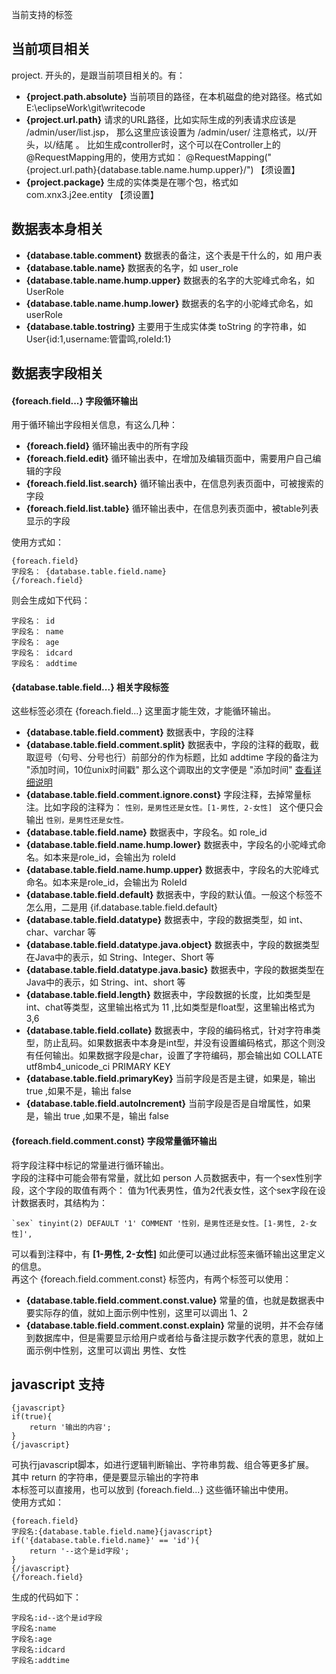 当前支持的标签

## 当前项目相关
project. 开头的，是跟当前项目相关的。有：  
* **{project.path.absolute}** 当前项目的路径，在本机磁盘的绝对路径。格式如 E:\eclipseWork\git\writecode
* **{project.url.path}** 请求的URL路径，比如实际生成的列表请求应该是 /admin/user/list.jsp， 那么这里应该设置为 /admin/user/ 注意格式，以/开头，以/结尾 。 比如生成controller时，这个可以在Controller上的@RequestMapping用的，使用方式如： @RequestMapping("{project.url.path}{database.table.name.hump.upper}/")  【须设置】  
* **{project.package}** 生成的实体类是在哪个包，格式如 com.xnx3.j2ee.entity  【须设置】  

## 数据表本身相关
* **{database.table.comment}** 数据表的备注，这个表是干什么的，如 用户表  
* **{database.table.name}** 数据表的名字，如 user_role
* **{database.table.name.hump.upper}** 数据表的名字的大驼峰式命名，如 UserRole 
* **{database.table.name.hump.lower}** 数据表的名字的小驼峰式命名，如 userRole
* **{database.table.tostring}** 主要用于生成实体类 toString 的字符串，如 User{id:1,username:管雷鸣,roleId:1}

## 数据表字段相关

#### {foreach.field...} 字段循环输出
用于循环输出字段相关信息，有这么几种：  
* **{foreach.field}** 循环输出表中的所有字段
* **{foreach.field.edit}** 循环输出表中，在增加及编辑页面中，需要用户自己编辑的字段
* **{foreach.field.list.search}** 循环输出表中，在信息列表页面中，可被搜索的字段
* **{foreach.field.list.table}** 循环输出表中，在信息列表页面中，被table列表显示的字段
  
使用方式如：  

````
{foreach.field}
字段名： {database.table.field.name}
{/foreach.field}
````

则会生成如下代码： 

````
字段名： id
字段名： name
字段名： age
字段名： idcard
字段名： addtime
````

#### {database.table.field...} 相关字段标签
这些标签必须在 {foreach.field...} 这里面才能生效，才能循环输出。  

* **{database.table.field.comment}** 数据表中，字段的注释
* **{database.table.field.comment.split}** 数据表中，字段的注释的截取，截取逗号（句号、分号也行）前部分的作为标题，比如 addtime 字段的备注为 "添加时间，10位unix时间戳"  那么这个调取出的文字便是 "添加时间" [查看详细说明](tag_database.table.field.comment.split.md)  
* **{database.table.field.comment.ignore.const}** 字段注释，去掉常量标注。比如字段的注释为： ````性别，是男性还是女性。[1-男性, 2-女性] ```` 这个便只会输出 ````性别，是男性还是女性。````
* **{database.table.field.name}** 数据表中，字段名。如 role_id
* **{database.table.field.name.hump.lower}** 数据表中，字段名的小驼峰式命名。如本来是role_id，会输出为 roleId
* **{database.table.field.name.hump.upper}** 数据表中，字段名的大驼峰式命名。如本来是role_id，会输出为 RoleId
* **{database.table.field.default}** 数据表中，字段的默认值。一般这个标签不怎么用，二是用 {if.database.table.field.default}
* **{database.table.field.datatype}** 数据表中，字段的数据类型，如 int、char、varchar 等
* **{database.table.field.datatype.java.object}** 数据表中，字段的数据类型在Java中的表示，如 String、Integer、Short 等
* **{database.table.field.datatype.java.basic}** 数据表中，字段的数据类型在Java中的表示，如 String、int、short 等
* **{database.table.field.length}** 数据表中，字段数据的长度，比如类型是int、chat等类型，这里输出格式为 11 ,比如类型是float型，这里输出格式为 3,6
* **{database.table.field.collate}** 数据表中，字段的编码格式，针对字符串类型，防止乱码。如果数据表中本身是int型，并没有设置编码格式，那这个则没有任何输出。如果数据字段是char，设置了字符编码，那会输出如 COLLATE utf8mb4_unicode_ci
PRIMARY KEY
* **{database.table.field.primaryKey}** 当前字段是否是主键，如果是，输出 true ,如果不是，输出 false
* **{database.table.field.autoIncrement}** 当前字段是否是自增属性，如果是，输出 true ,如果不是，输出 false

#### {foreach.field.comment.const} 字段常量循环输出
将字段注释中标记的常量进行循环输出。  
字段的注释中可能会带有常量，就比如 person 人员数据表中，有一个sex性别字段，这个字段的取值有两个： 值为1代表男性，值为2代表女性，这个sex字段在设计数据表时，其结构为：  

````
`sex` tinyint(2) DEFAULT '1' COMMENT '性别，是男性还是女性。[1-男性, 2-女性]',
`````

可以看到注释中，有 **[1-男性, 2-女性]** 如此便可以通过此标签来循环输出这里定义的信息。  
再这个 {foreach.field.comment.const} 标签内，有两个标签可以使用：  
* **{database.table.field.comment.const.value}** 常量的值，也就是数据表中要实际存的值，就如上面示例中性别，这里可以调出 1、2
* **{database.table.field.comment.const.explain}** 常量的说明，并不会存储到数据库中，但是需要显示给用户或者给与备注提示数字代表的意思，就如上面示例中性别，这里可以调出 男性、女性



## javascript 支持

````
{javascript}
if(true){
	return '输出的内容';
}
{/javascript}
````

可执行javascript脚本，如进行逻辑判断输出、字符串剪裁、组合等更多扩展。  
其中 return 的字符串，便是要显示输出的字符串  
本标签可以直接用，也可以放到 {foreach.field...} 这些循环输出中使用。  
使用方式如：  
	
````
{foreach.field}
字段名:{database.table.field.name}{javascript}
if('{database.table.field.name}' == 'id'){
	return '--这个是id字段';
}
{/javascript}
{/foreach.field}
````

生成的代码如下：  

````
字段名:id--这个是id字段
字段名:name
字段名:age
字段名:idcard
字段名:addtime
````


